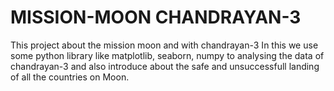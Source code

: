 # MISSION-MOON CHANDRAYAN-3
This project about the mission moon and with chandrayan-3
In this we use some python library like matplotlib, seaborn, numpy to analysing the data of chandrayan-3 and also introduce about the safe and unsuccessfull landing of  all the countries on Moon.
